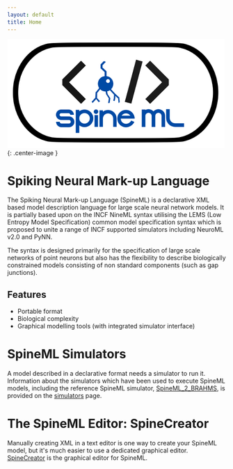 ```yaml
---
layout: default
title: Home
---
```



![SpineML](/public/images/Spineml_logo_large.png "SpineML"){: .center-image }



# Spiking Neural Mark-up Language

The Spiking Neural Mark-up Language (SpineML) is a declarative XML
based model description language for large scale neural network
models. It is partially based upon on the INCF NineML syntax utilising
the LEMS (Low Entropy Model Specification) common model specification
syntax which is proposed to unite a range of INCF supported simulators
including NeuroML v2.0 and PyNN.

The syntax is designed primarily for the specification of large scale
networks of point neurons but also has the flexibility to describe
biologically constrained models consisting of non standard components
(such as gap junctions).

## Features

* Portable format
* Biological complexity
* Graphical modelling tools (with integrated simulator interface)

# SpineML Simulators

A model described in a declarative format needs a simulator to run
it. Information about the simulators which have
been used to execute SpineML models, including the reference SpineML
simulator, [SpineML_2_BRAHMS](/simulators/BRAHMS), is provided on the
[simulators](/simulators/) page.

# The SpineML Editor: SpineCreator

Manually creating XML in a text editor is one way to create your
SpineML model, but it's much easier to use a dedicated graphical editor.
[SpineCreator](/spinecreator/) is the graphical editor for SpineML.
